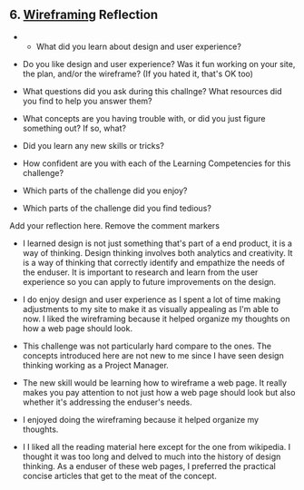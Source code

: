 ## 6. [Wireframing](6_wireframing/readme.md) Reflection

* * What did you learn about design and user experience? 
* Do you like design and user experience? Was it fun working on your site, the plan, and/or the wireframe? (If you hated it, that's OK too)

* What questions did you ask during this challnge? What resources did you find to help you answer them?  
* What concepts are you having trouble with, or did you just figure something out? If so, what?  
* Did you learn any new skills or tricks?
* How confident are you with each of the Learning Competencies for this challenge? 
* Which parts of the challenge did you enjoy?
* Which parts of the challenge did you find tedious?

 Add your reflection here. Remove the comment markers 

* I learned design is not just something that's part of a end product, it is a way of thinking.  Design thinking involves both analytics and creativity. It is a way of thinking that correctly identify and empathize the needs of the enduser. It is important to research and learn from the user experience so you can apply to future improvements on the design.  

* I do enjoy design and user experience as I spent a lot of time making adjustments to my site to make it as visually appealing as I'm able to now. I liked the wireframing because it helped organize my thoughts on how a web page should look.

* This challenge was not particularly hard compare to the ones. The concepts introduced here are not new to me since I have seen design thinking working as a Project Manager.  

* The new skill would be learning how to wireframe a web page.  It really makes you pay attention to not just how a web page should look but also whether it's addressing the enduser's needs. 

* I enjoyed doing the wireframing because it helped organize my thoughts.

* I I liked all the reading material here except for the one from wikipedia.  I thought it was too long and delved to much into the history of design thinking. As a enduser of these web pages, I preferred the practical concise articles that get to the meat of the concept.  